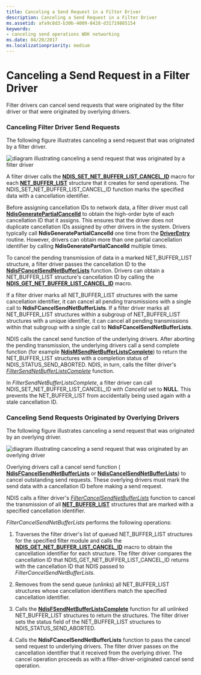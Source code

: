 ```yaml
---
title: Canceling a Send Request in a Filter Driver
description: Canceling a Send Request in a Filter Driver
ms.assetid: afa9c8d3-b30b-4009-8428-d31719885154
keywords:
- canceling send operations WDK networking
ms.date: 04/20/2017
ms.localizationpriority: medium
---
```


# Canceling a Send Request in a Filter Driver





Filter drivers can cancel send requests that were originated by the filter driver or that were originated by overlying drivers.

### Canceling Filter Driver Send Requests

The following figure illustrates canceling a send request that was originated by a filter driver.

![diagram illustrating canceling a send request that was originated by a filter driver](images/filtercancelsend.png)

A filter driver calls the [**NDIS\_SET\_NET\_BUFFER\_LIST\_CANCEL\_ID**](/windows-hardware/drivers/ddi/ndis/nf-ndis-ndis_set_net_buffer_list_cancel_id) macro for each [**NET\_BUFFER\_LIST**](/windows-hardware/drivers/ddi/nbl/ns-nbl-net_buffer_list) structure that it creates for send operations. The NDIS\_SET\_NET\_BUFFER\_LIST\_CANCEL\_ID function marks the specified data with a cancellation identifier.

Before assigning cancellation IDs to network data, a filter driver must call [**NdisGeneratePartialCancelId**](/windows-hardware/drivers/ddi/ndis/nf-ndis-ndisgeneratepartialcancelid) to obtain the high-order byte of each cancellation ID that it assigns. This ensures that the driver does not duplicate cancellation IDs assigned by other drivers in the system. Drivers typically call **NdisGeneratePartialCancelId** one time from the [**DriverEntry**](/windows-hardware/drivers/ddi/wdm/nc-wdm-driver_initialize) routine. However, drivers can obtain more than one partial cancellation identifier by calling **NdisGeneratePartialCancelId** multiple times.

To cancel the pending transmission of data in a marked NET\_BUFFER\_LIST structure, a filter driver passes the cancellation ID to the [**NdisFCancelSendNetBufferLists**](/windows-hardware/drivers/ddi/ndis/nf-ndis-ndisfcancelsendnetbufferlists) function. Drivers can obtain a NET\_BUFFER\_LIST structure's cancellation ID by calling the [**NDIS\_GET\_NET\_BUFFER\_LIST\_CANCEL\_ID**](/windows-hardware/drivers/ddi/ndis/nf-ndis-ndis_get_net_buffer_list_cancel_id) macro.

If a filter driver marks all NET\_BUFFER\_LIST structures with the same cancellation identifier, it can cancel all pending transmissions with a single call to **NdisFCancelSendNetBufferLists**. If a filter driver marks all NET\_BUFFER\_LIST structures within a subgroup of NET\_BUFFER\_LIST structures with a unique identifier, it can cancel all pending transmissions within that subgroup with a single call to **NdisFCancelSendNetBufferLists**.

NDIS calls the cancel send function of the underlying drivers. After aborting the pending transmission, the underlying drivers call a send complete function (for example [**NdisMSendNetBufferListsComplete**](/windows-hardware/drivers/ddi/ndis/nf-ndis-ndismsendnetbufferlistscomplete)) to return the NET\_BUFFER\_LIST structures with a completion status of NDIS\_STATUS\_SEND\_ABORTED. NDIS, in turn, calls the filter driver's [*FilterSendNetBufferListsComplete*](/windows-hardware/drivers/ddi/ndis/nc-ndis-filter_send_net_buffer_lists_complete) function.

In *FilterSendNetBufferListsComplete*, a filter driver can call NDIS\_SET\_NET\_BUFFER\_LIST\_CANCEL\_ID with *CancelId* set to **NULL**. This prevents the NET\_BUFFER\_LIST from accidentally being used again with a stale cancellation ID.

### Canceling Send Requests Originated by Overlying Drivers

The following figure illustrates canceling a send request that was originated by an overlying driver.

![diagram illustrating canceling a send request that was originated by an overlying driver](images/cancelfiltersend.png)

Overlying drivers call a cancel send function ( [**NdisFCancelSendNetBufferLists**](/windows-hardware/drivers/ddi/ndis/nf-ndis-ndisfcancelsendnetbufferlists) or [**NdisCancelSendNetBufferLists**](/windows-hardware/drivers/ddi/ndis/nf-ndis-ndiscancelsendnetbufferlists)) to cancel outstanding send requests. These overlying drivers must mark the send data with a cancellation ID before making a send request.

NDIS calls a filter driver's [*FilterCancelSendNetBufferLists*](/windows-hardware/drivers/ddi/ndis/nc-ndis-filter_cancel_send_net_buffer_lists) function to cancel the transmission of all [**NET\_BUFFER\_LIST**](/windows-hardware/drivers/ddi/nbl/ns-nbl-net_buffer_list) structures that are marked with a specified cancellation identifier.

*FilterCancelSendNetBufferLists* performs the following operations:

1.  Traverses the filter driver's list of queued NET\_BUFFER\_LIST structures for the specified filter module and calls the [**NDIS\_GET\_NET\_BUFFER\_LIST\_CANCEL\_ID**](/windows-hardware/drivers/ddi/ndis/nf-ndis-ndis_get_net_buffer_list_cancel_id) macro to obtain the cancellation identifier for each structure. The filter driver compares the cancellation ID that NDIS\_GET\_NET\_BUFFER\_LIST\_CANCEL\_ID returns with the cancellation ID that NDIS passed to *FilterCancelSendNetBufferLists*.

2.  Removes from the send queue (unlinks) all NET\_BUFFER\_LIST structures whose cancellation identifiers match the specified cancellation identifier.

3.  Calls the [**NdisFSendNetBufferListsComplete**](/windows-hardware/drivers/ddi/ndis/nf-ndis-ndisfsendnetbufferlistscomplete) function for all unlinked NET\_BUFFER\_LIST structures to return the structures. The filter driver sets the status field of the NET\_BUFFER\_LIST structures to NDIS\_STATUS\_SEND\_ABORTED.

4.  Calls the **NdisFCancelSendNetBufferLists** function to pass the cancel send request to underlying drivers. The filter driver passes on the cancellation identifier that it received from the overlying driver. The cancel operation proceeds as with a filter-driver-originated cancel send operation.

 

